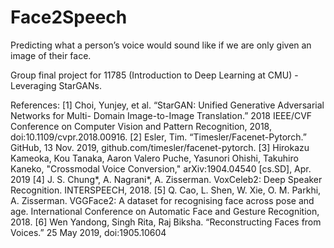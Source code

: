 # Face2Speech
Predicting what a person’s voice would sound like if we are only given an image of their face.

Group final project for 11785 (Introduction to Deep Learning at CMU) - Leveraging StarGANs.





References: 
[1] Choi, Yunjey, et al. “StarGAN: Unified Generative Adversarial Networks for Multi- Domain Image-to-Image Translation.” 2018 IEEE/CVF Conference on Computer Vision and Pattern Recognition, 2018, doi:10.1109/cvpr.2018.00916.
[2] Esler, Tim. “Timesler/Facenet-Pytorch.” GitHub, 13 Nov. 2019, github.com/timesler/facenet-pytorch.
[3] Hirokazu Kameoka, Kou Tanaka, Aaron Valero Puche, Yasunori Ohishi, Takuhiro Kaneko, "Crossmodal Voice Conversion," arXiv:1904.04540 [cs.SD], Apr. 2019
[4] J. S. Chung*, A. Nagrani*, A. Zisserman. VoxCeleb2: Deep Speaker Recognition. INTERSPEECH, 2018.
[5] Q. Cao, L. Shen, W. Xie, O. M. Parkhi, A. Zisserman. VGGFace2: A dataset for recognising face across pose and age. International Conference on Automatic Face and Gesture Recognition, 2018.
[6] Wen Yandong, Singh Rita, Raj Biksha. “Reconstructing Faces from Voices.” 25 May 2019, doi:1905.10604


